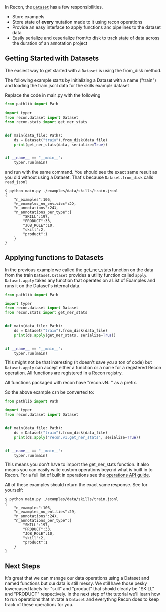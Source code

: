 In Recon, the [`Dataset`](/api/dataset) has a few responsibilities.

* Store exampels
* Store state of **every** mutation made to it using recon operations
* Provide an easy interface to apply functions and pipelines to the dataset data
* Easily serialize and deserialize from/to disk to track state of data across the duration of an annotation project


## Getting Started with Datasets

The easiest way to get started with a `Dataset` is using the from_disk method.

The following example starts by initializing a Dataset with a name ("train") and loading the train.jsonl data for the skills example dataset

Replace the code in main.py with the following

```Python
from pathlib import Path

import typer
from recon.dataset import Dataset
from recon.stats import get_ner_stats


def main(data_file: Path):
    ds = Dataset("train").from_disk(data_file)
    print(get_ner_stats(data, serialize=True))


if __name__ == "__main__":
    typer.run(main)
```

and run with the same command. You should see the exact same result as you did without
using a Dataset. That's because `Dataset.from_disk` calls `read_jsonl`

```console
$ python main.py ./examples/data/skills/train.jsonl
{
    "n_examples":106,
    "n_examples_no_entities":29,
    "n_annotations":243,
    "n_annotations_per_type":{
        "SKILL":197,
        "PRODUCT":33,
        "JOB_ROLE":10,
        "skill":2,
        "product":1
    }
}
```

## Applying functions to Datasets

In the previous example we called the get_ner_stats function on the data from the train `Dataset`.
`Dataset` provides a utility function called `apply`. `Dataset.apply` takes any function that operates on a List of Examples and runs it on the Dataset's internal data.

```Python
from pathlib import Path

import typer
from recon.dataset import Dataset
from recon.stats import get_ner_stats


def main(data_file: Path):
    ds = Dataset("train").from_disk(data_file)
    print(ds.apply(get_ner_stats, serialize=True))


if __name__ == "__main__":
    typer.run(main)
```

This might not be that interesting (it doesn't save you a ton of code) but `Dataset.apply` can accept either a function or a name for a registered Recon operation. All functions are registered in a Recon registry.

All functions packaged with recon have "recon.vN..." as a prefix.

So the above example can be converted to:

```Python
from pathlib import Path

import typer
from recon.dataset import Dataset


def main(data_file: Path):
    ds = Dataset("train").from_disk(data_file)
    print(ds.apply("recon.v1.get_ner_stats", serialize=True))


if __name__ == "__main__":
    typer.run(main)
```

This means you don't have to import the get_ner_stats function. It also means you can easily write custom operations beyond what is built in to Recon. For a full list of built in operations see
the [operations API guide](/api/operations).

All of these examples should return the exact same response. See for yourself:

<div class="termy">

```console
$ python main.py ./examples/data/skills/train.jsonl
{
    "n_examples":106,
    "n_examples_no_entities":29,
    "n_annotations":243,
    "n_annotations_per_type":{
        "SKILL":197,
        "PRODUCT":33,
        "JOB_ROLE":10,
        "skill":2,
        "product":1
    }
}
```
</div>

## Next Steps

It's great that we can manage our data operations using a Dataset and named functions but our data is still messy. We still have those pesky lowercased labels for "skill" and "product" that should clearly be "SKILL" and "PRODUCT" respectively.
In the next step of the tutorial we'll learn how to run operations that mutate a `Dataset` and everything Recon does to keep track of these operations for you.
